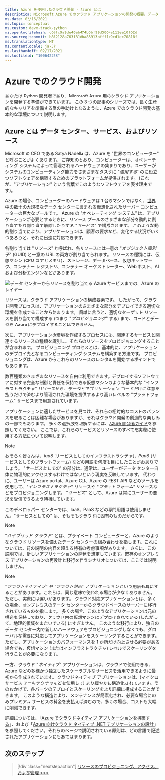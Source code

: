 ```yaml
---
title: Azure を使用したクラウド開発 - Azure とは
description: Microsoft Azure でのクラウド アプリケーションの開発の概要。データ センター、サービス、リソースの関係から始めます。
ms.date: 02/16/2021
ms.topic: conceptual
ms.custom: devx-track-python
ms.openlocfilehash: c6bfc9a9de48ab474b5bf99d5804a111ea10f62d
ms.sourcegitcommit: b882128a763f81dba83913bfff1e9cd1ec70818f
ms.translationtype: HT
ms.contentlocale: ja-JP
ms.lasthandoff: 02/17/2021
ms.locfileid: "100642298"
---
```

# <a name="cloud-development-on-azure"></a>Azure でのクラウド開発

あなたは Python 開発者であり、Microsoft Azure 用のクラウド アプリケーションを開発する準備ができています。 この 3 つの記事のシリーズでは、長く生産的なキャリアを準備する際の手助けとなるように、Azure でのクラウド開発の基本的な環境について説明します。

## <a name="what-is-azure-data-centers-services-and-resources"></a>Azure とは データ センター、サービス、およびリソース

Microsoft の CEO である Satya Nadella は、Azure を "世界のコンピューター" と呼ぶことがよくあります。 ご存知のとおり、コンピューターは、オペレーティング システムによって管理されるハードウェアの集まりであり、ユーザーがシステムのコンピューティング能力をさまざまなタスクに "*適用する*" のに役立つソフトウェアを構築するためのプラットフォームが提供されます。 (これが、"アプリケーション" という言葉でこのようなソフトウェアを表す理由です)。

Azure の場合、コンピューターのハードウェアは 1 台のマシンではなく、[世界中の数十の大規模なデータ センター](https://azure.microsoft.com/global-infrastructure/regions/)に含まれる仮想化されたサーバー コンピューターの巨大なプールです。 Azure の "オペレーティング システム" は、アプリケーションが必要とするときに、リソース プールのさまざまな部分を動的に割り当てたり割り当て解除したりする "*サービス*" で構成されます。 このような動的割り当てにより、アプリケーションは、顧客の要求など、変化する状況がいくつあろうと、それに迅速に対応できます。

各割り当ては "*リソース*" と呼ばれ、各リソースには一意の "*オブジェクト識別子*" (GUID) と一意の URL の両方が割り当てられます。 リソースの種類には、仮想マシン (CPU コアとメモリ)、ストレージ、データベース、仮想ネットワーク、コンテナー レジストリ、コンテナー オーケストレーター、Web ホスト、AI および分析エンジンなどがあります。

![データ センターからリソースを割り当てる Azure サービスまでの、Azure のレイヤー](media/cloud-development/azure-layers.png)

リソースは、クラウド アプリケーションの構成要素です。 したがって、クラウド開発プロセスは、アプリケーションのさまざまな部分をデプロイできる適切な環境を作成することから始まります。 簡単に言うと、適切なターゲット リソースを割り当てて構成する (つまり "*プロビジョニング*" する) まで、コードとデータを Azure にデプロイすることはできません。

次に、アプリケーションの環境を作成するプロセスには、関連するサービスと関連するリソースの種類を識別し、それらのリソースをプロビジョニングすることが含まれます。 プロビジョニング プロセスとは、基本的に、アプリケーションのデプロイ先となるコンピューティング システムを構築する方法です。 プロビジョニングは、Azure からこれらのリソースのレンタルを開始するポイントでもあります。

数百種類のさまざまなリソースを自由に利用できます。デプロイするソフトウェアに対する完全な制御と責任を保持できる仮想マシンのような基本的な "インフラストラクチャ" リソースから、データとアプリケーション コードだけに注意を払うだけで済むより管理された環境を提供するより高いレベルの "プラットフォーム" サービスまで用意されています。

アプリケーションに適したサービスを見つけ、それらの相対的なコストのバランスを取ることは困難な場合がありますが、それはクラウド開発の創造的な楽しみの一部でもあります。 多くの選択肢を理解するには、[Azure 開発者ガイド](/azure/guides/developer/azure-developer-guide)を参照してください。 ここでは、これらのサービスとリソースのすべてを実際に使用する方法について説明します。

> [!NOTE]
> おそらく皆さんは、*IaaS* (サービスとしてのインフラストラクチャ)、*PaaS* (サービスとしてのプラットフォーム) などの用語を何度も目にしたことがおありでしょう。 "*サービスとしての*" の部分は、通常は、ユーザーがデータ センター自体に物理的にアクセスするわけではないという現実を反映しています。 代わりに、ユーザーは Azure portal、Azure CLI、Azure の REST API などのツールを使用して、"*インフラストラクチャ*" リソースや "*プラットフォーム*" リソースなどをプロビジョニングします。 "*サービス*" として、Azure は常にユーザーの要求を受信できるよう待機しています。
>
> このデベロッパー センターでは、IaaS、PaaS などの専門用語は使用しません。"サービスとしての" は、そもそもクラウドに固有のものだからです。

> [!NOTE]
> "*ハイブリッド クラウド*" とは、プライベート コンピューターと、Azure のようなクラウド リソースを備えたデータ センターの組み合わせを指します。これについては、前の説明の内容を超える特有の考慮事項があります。 さらに、この説明では、新しいアプリケーションの開発を想定しています。既存のオンプレミス アプリケーションの再設計と移行を伴うシナリオについては、ここでは説明しません。

> [!NOTE]
> "*クラウドネイティブ*" や "*クラウド対応*" アプリケーションという用語も耳にすることがあります。これらは、同じ意味で使われる場合が少なくありません。 ただし、実際には違いがあります。 クラウド対応アプリケーションとは、多くの場合、オンプレミスのデータ センターからクラウドベースのサーバーに移行されているものを指します。 多くの場合、このようなアプリケーションは元の構造を保持しており、クラウド内の仮想マシンにデプロイされている (したがって、地理的領域をまたいでいる) にすぎません。 このような移行により、独自のデータ センター内で新しいハードウェアをプロビジョニングしなくても、グローバルな需要に対応してアプリケーションをスケーリングすることができます。 ただし、アプリケーションのパフォーマンスを 1 か所だけ向上させる必要がある場合でも、仮想マシン (またはインフラストラクチャ) レベルでスケーリングを行うことが必要になります。
>
> 一方、クラウド "*ネイティブ*" アプリケーションは、クラウドで使用できる、Azure などの多様かつ独立したスケーラブルなサービスを活用できるように最初から作成されています。 クラウドネイティブ アプリケーションは、(マイクロサービス アーキテクチャなどを使用して) より緩やかに構造化されています。そのおかげで、各パーツのデプロイとスケーリングをより詳細に構成することができます。 このような構造により、メンテナンスが簡素化され、必要な場合にのみプレミアム サービスの料金を支払えば済むので、多くの場合、コストも大幅に削減できます。
>
> 詳細については、「[Azure でクラウドネイティブ アプリケーションを構築する](https://azure.microsoft.com/overview/cloudnative/)」、および「[Azure 向けクラウド ネイティブ .NET アプリケーションの設計](/dotnet/architecture/cloud-native/)」を参照してください。それらのページで説明されている原則は、どの言語で記述されたアプリケーションにもあてはまります。

## <a name="next-step"></a>次のステップ

> [!div class="nextstepaction"]
> [リソースのプロビジョニング、アクセス、および管理 >>>](cloud-development-provisioning.md)
